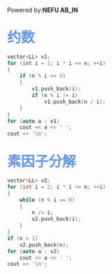 Powered by:**NEFU AB_IN**

## <font color=#6495ED size=6>约数</font>

```cpp
vector<LL> v1;
for (int i = 1; i * i <= n; ++i)
{
    if (n % i == 0)
    {
        v1.push_back(i);
        if (n % i != i)
            v1.push_back(n / i);
    }
}
for (auto a : v1)
    cout << a << ' ';
cout << '\n';
```

## <font color=#6495ED size=6>素因子分解</font>

```cpp
vector<LL> v2;	
for (int i = 2; i * i <= n; ++i)
{
    while (n % i == 0)
    {
        n /= i;
        v2.push_back(i);
    }
}
if (n > 1)
    v2.push_back(n);
for (auto a : v2)
    cout << a << ' ';
cout << '\n';
```

